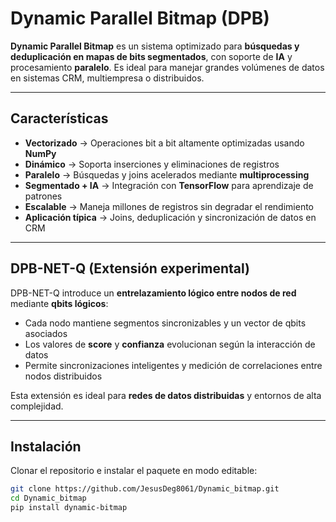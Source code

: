 # Dynamic Parallel Bitmap (DPB)

**Dynamic Parallel Bitmap** es un sistema optimizado para **búsquedas y deduplicación en mapas de bits segmentados**, con soporte de **IA** y procesamiento **paralelo**. Es ideal para manejar grandes volúmenes de datos en sistemas CRM, multiempresa o distribuidos.

---

## Características

- **Vectorizado** → Operaciones bit a bit altamente optimizadas usando **NumPy**  
- **Dinámico** → Soporta inserciones y eliminaciones de registros  
- **Paralelo** → Búsquedas y joins acelerados mediante **multiprocessing**  
- **Segmentado + IA** → Integración con **TensorFlow** para aprendizaje de patrones  
- **Escalable** → Maneja millones de registros sin degradar el rendimiento  
- **Aplicación típica** → Joins, deduplicación y sincronización de datos en CRM  

---

## DPB-NET-Q (Extensión experimental)

DPB-NET-Q introduce un **entrelazamiento lógico entre nodos de red** mediante **qbits lógicos**:  

- Cada nodo mantiene segmentos sincronizables y un vector de qbits asociados  
- Los valores de **score** y **confianza** evolucionan según la interacción de datos  
- Permite sincronizaciones inteligentes y medición de correlaciones entre nodos distribuidos  

Esta extensión es ideal para **redes de datos distribuidas** y entornos de alta complejidad.

---

## Instalación

Clonar el repositorio e instalar el paquete en modo editable:

```bash
git clone https://github.com/JesusDeg8061/Dynamic_bitmap.git
cd Dynamic_bitmap
pip install dynamic-bitmap
